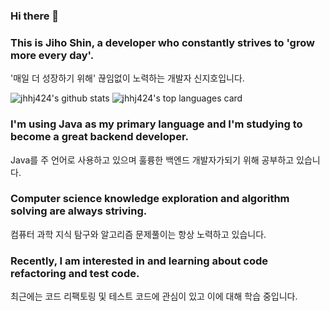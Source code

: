 ### Hi there 👋
### This is Jiho Shin, a developer who constantly strives to 'grow more every day'.
'매일 더 성장하기 위해' 끊임없이 노력하는 개발자 신지호입니다.

![jhhj424's github stats](https://github-readme-stats.vercel.app/api?username=jhhj424&show_icons=true)
![jhhj424's top languages card](https://github-readme-stats.vercel.app/api/top-langs/?username=jhhj424&layout=compact&hide=Jupyter%20Notebook)
<br>
### I'm using Java as my primary language and I'm studying to become a great backend developer.
Java를 주 언어로 사용하고 있으며 훌륭한 백엔드 개발자가되기 위해 공부하고 있습니다.
### Computer science knowledge exploration and algorithm solving are always striving.
컴퓨터 과학 지식 탐구와 알고리즘 문제풀이는 항상 노력하고 있습니다.
### Recently, I am interested in and learning about code refactoring and test code.
최근에는 코드 리팩토링 및 테스트 코드에 관심이 있고 이에 대해 학습 중입니다.
<!-- https://github.com/anuraghazra/github-readme-stats -->
<!--
**jhhj424/jhhj424** is a ✨ _special_ ✨ repository because its `README.md` (this file) appears on your GitHub profile.

Here are some ideas to get you started:

- 🔭 I’m currently working on ...
- 🌱 I’m currently learning ...
- 👯 I’m looking to collaborate on ...
- 🤔 I’m looking for help with ...
- 💬 Ask me about ...
- 📫 How to reach me: ...
- 😄 Pronouns: ...
- ⚡ Fun fact: ...
-->
